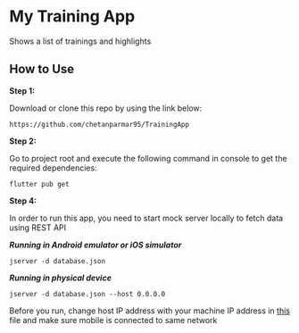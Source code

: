 # My Training App

Shows a list of trainings and highlights


## How to Use 

**Step 1:**

Download or clone this repo by using the link below:

```
https://github.com/chetanparmar95/TrainingApp
```

**Step 2:**

Go to project root and execute the following command in console to get the required dependencies: 

```
flutter pub get 
```

**Step 4:**

In order to run this app, you need to start mock server locally to fetch data using REST API

***Running in Android emulator or iOS simulator***

```
jserver -d database.json 
```

***Running in physical device***

```
jserver -d database.json --host 0.0.0.0
```

Before you run, change host IP address with your machine IP address in [this](https://github.com/chetanparmar95/TrainingApp/blob/main/lib/repositories/api.dart) file and make sure mobile is connected to same network


